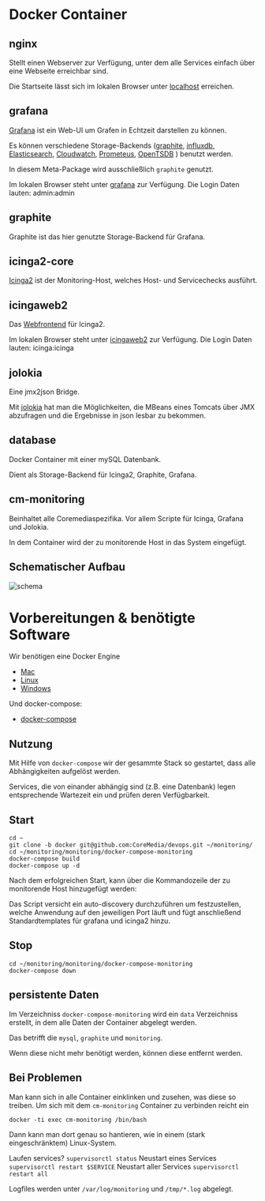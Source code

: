 Docker Container
================

## nginx

Stellt einen Webserver zur Verfügung, unter dem alle Services einfach über eine Webseite erreichbar sind.

Die Startseite lässt sich im lokalen Browser unter [localhost](http://localhost) erreichen.


## grafana

[Grafana](http://grafana.org/) ist ein Web-UI um Grafen in Echtzeit darstellen zu können.

Es können verschiedene Storage-Backends ([graphite](http://graphite.readthedocs.org/en/latest/), [influxdb](https://influxdata.com/), [Elasticsearch](https://www.elastic.co/products/elasticsearch), [Cloudwatch](https://aws.amazon.com/de/cloudwatch/), [Prometeus](https://prometheus.io/), [OpenTSDB](http://opentsdb.net/) ) benutzt werden.

In diesem Meta-Package wird ausschließlich `graphite` genutzt.

Im lokalen Browser steht unter [grafana](http://localhost/grafana/) zur Verfügung.
Die Login Daten lauten:
 admin:admin


## graphite

Graphite ist das hier genutzte Storage-Backend für Grafana.


## icinga2-core

[Icinga2](https://www.icinga.org/products/icinga-2/) ist der Monitoring-Host, welches Host- und Servicechecks ausführt.


## icingaweb2

Das [Webfrontend](https://www.icinga.org/products/screenshots/icinga-web-2/) für Icinga2.

Im lokalen Browser steht unter [icingaweb2](http://localhost/icinga/) zur Verfügung.
Die Login Daten lauten:
 icinga:icinga


## jolokia

Eine jmx2json Bridge.

Mit [jolokia](https://jolokia.org/) hat man die Möglichkeiten, die MBeans eines Tomcats über JMX abzufragen und die Ergebnisse in json lesbar zu bekommen.


## database

Docker Container mit einer mySQL Datenbank.

Dient als Storage-Backend für Icinga2, Graphite, Grafana.


## cm-monitoring

Beinhaltet alle Coremediaspezifika. Vor allem Scripte für Icinga, Grafana und Jolokia.

In dem Container wird der zu monitorende Host in das System eingefügt.


## Schematischer Aufbau
![schema](assets/cm-grafana.png "Schematischer Aufbau und Kommunikationsbeziehung")


# Vorbereitungen & benötigte Software

Wir benötigen eine Docker Engine

 - [Mac](https://docs.docker.com/engine/installation/mac/)
 - [Linux](https://docs.docker.com/engine/installation/linux/ubuntulinux/)
 - [Windows](https://docs.docker.com/engine/installation/windows/)

Und docker-compose:

 - [docker-compose](https://docs.docker.com/compose/install/)


## Nutzung

Mit Hilfe von `docker-compose` wir der gesammte Stack so gestartet, dass alle Abhängigkeiten aufgelöst werden.

Services, die von einander abhängig sind (z.B. eine Datenbank) legen entsprechende Wartezeit ein und prüfen deren Verfügbarkeit.


## Start

    cd ~
    git clone -b docker git@github.com:CoreMedia/devops.git ~/monitoring/
    cd ~/monitoring/monitoring/docker-compose-monitoring
    docker-compose build
    docker-compose up -d

Nach dem erfolgreichen Start, kann über die Kommandozeile der zu monitorende Host hinzugefügt werden:

Das Script versicht ein auto-discovery durchzuführen um festzustellen, welche Anwendung auf den jeweiligen Port läuft und fügt anschließend Standardtemplates für grafana und icinga2 hinzu.

## Stop

    cd ~/monitoring/monitoring/docker-compose-monitoring
    docker-compose down

## persistente Daten

Im Verzeichniss `docker-compose-monitoring` wird ein `data` Verzeichniss erstellt, in dem alle Daten der Container abgelegt werden.

Das betrifft die `mysql`, `graphite` und `monitoring`.

Wenn diese nicht mehr benötigt werden, können diese entfernt werden.


## Bei Problemen

Man kann sich in alle Container einklinken und zusehen, was diese so treiben. Um sich mit dem `cm-monitoring` Container  zu verbinden reicht ein

    docker -ti exec cm-monitoring /bin/bash

Dann kann man dort genau so hantieren, wie in einem (stark eingeschränktem) Linux-System.

Laufen services? `supervisorctl status`
Neustart eines Services `supervisorctl restart $SERVICE`
Neustart aller Services `supervisorctl restart all`

Logfiles werden unter `/var/log/monitoring` und `/tmp/*.log` abgelegt.

